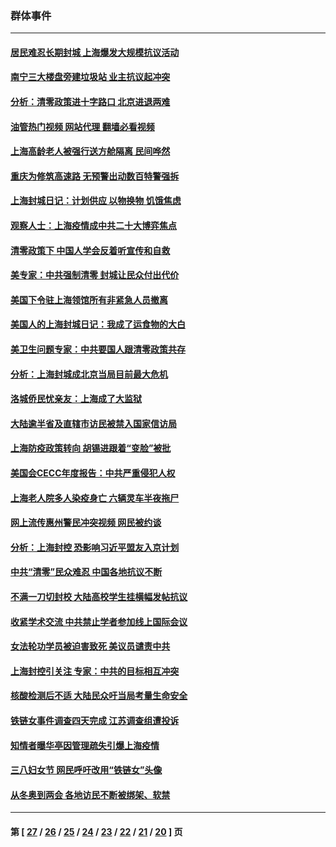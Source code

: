 ### 群体事件
---
#### [居民难忍长期封城 上海爆发大规模抗议活动](../../pages/ncid279/n13724894.md?05120045) 
#### [南宁三大楼盘旁建垃圾站 业主抗议起冲突](../../pages/ncid279/n13723244.md?05120045) 
#### [分析：清零政策进十字路口 北京进退两难](../../pages/ncid279/n13722760.md?05120045) 
#### [油管热门视频 网站代理 翻墙必看视频](http://209.222.30.114:81/youtube.html?05120045)
#### [上海高龄老人被强行送方舱隔离 民间哗然](../../pages/ncid279/n13717318.md?05120045) 
#### [重庆为修筑高速路 无预警出动数百特警强拆](../../pages/ncid279/n13716893.md?05120045) 
#### [上海封城日记：计划供应 以物换物 饥饿焦虑](../../pages/ncid279/n13715646.md?05120045) 
#### [观察人士：上海疫情成中共二十大博弈焦点](../../pages/ncid279/n13713349.md?05120045) 
#### [清零政策下 中国人学会反着听宣传和自救](../../pages/ncid279/n13711002.md?05120045) 
#### [美专家：中共强制清零 封城让民众付出代价](../../pages/ncid279/n13709482.md?05120045) 
#### [美国下令驻上海领馆所有非紧急人员撤离](../../pages/ncid279/n13709373.md?05120045) 
#### [美国人的上海封城日记：我成了运食物的大白](../../pages/ncid279/n13707573.md?05120045) 
#### [美卫生问题专家：中共要国人跟清零政策共存](../../pages/ncid279/n13705925.md?05120045) 
#### [分析：上海封城成北京当局目前最大危机](../../pages/ncid279/n13702771.md?05120045) 
#### [洛城侨民忧亲友：上海成了大监狱](../../pages/ncid279/n13693937.md?05120045) 
#### [大陆逾半省及直辖市访民被禁入国家信访局](../../pages/ncid279/n13689201.md?05120045) 
#### [上海防疫政策转向 胡锡进跟着“变脸”被批](../../pages/ncid279/n13688098.md?05120045) 
#### [美国会CECC年度报告：中共严重侵犯人权](../../pages/ncid279/n13687784.md?05120045) 
#### [上海老人院多人染疫身亡 六辆灵车半夜拖尸](../../pages/ncid279/n13687060.md?05120045) 
#### [网上流传惠州警民冲突视频 网民被约谈](../../pages/ncid279/n13687562.md?05120045) 
#### [分析：上海封控 恐影响习近平盟友入京计划](../../pages/ncid279/n13686881.md?05120045) 
#### [中共“清零”民众难忍 中国各地抗议不断](../../pages/ncid279/n13685186.md?05120045) 
#### [不满一刀切封校 大陆高校学生挂横幅发帖抗议](../../pages/ncid279/n13683669.md?05120045) 
#### [收紧学术交流 中共禁止学者参加线上国际会议](../../pages/ncid279/n13684255.md?05120045) 
#### [女法轮功学员被迫害致死 美议员谴责中共](../../pages/ncid279/n13682069.md?05120045) 
#### [上海封控引关注 专家：中共的目标相互冲突](../../pages/ncid279/n13679402.md?05120045) 
#### [核酸检测后不适 大陆民众吁当局考量生命安全](../../pages/ncid279/n13674223.md?05120045) 
#### [铁链女事件调查四天完成 江苏调查组遭投诉](../../pages/ncid279/n13673940.md?05120045) 
#### [知情者曝华亭因管理疏失引爆上海疫情](../../pages/ncid279/n13642418.md?05120045) 
#### [三八妇女节 网民呼吁改用“铁链女”头像](../../pages/ncid279/n13629332.md?05120045) 
#### [从冬奥到两会 各地访民不断被绑架、软禁](../../pages/ncid279/n13623432.md?05120045) 

---
#### 第 [ [27](./27.md?05120045) / [26](./26.md?05120045) / [25](./25.md?05120045) / [24](./24.md?05120045) / [23](./23.md?05120045) / [22](./22.md?05120045) / [21](./21.md?05120045) / [20](./20.md?05120045) ] 页
